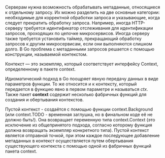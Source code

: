 Серверам нужна возможность обрабатывать метаданные, относящиеся к отдель­ному запросу. Их можно разделить на две основные категории: необходимые для корректной обработки запроса и указывающие, когда следует прекратить обработку запроса. Например, иногда HTTP-серверу требуется идентификатор отслеживания для идентификации запросов, проходящих по цепочке микро­сервисов. Иногда серверу также требуется установить таймер, прекращающий обработку запросов к другим микросервисам, если они выполняются слишком долго. В Go проблема с метаданными запросов решается с помощью конструкции, называемой контекстом.

Контекст — это экземпляр, который соответствует интерфейсу Context, определенному в пакете context.

Идиоматический подход в Go поощряет явную передачу данных в виде параметров функции. То же относится и к контексту, который передается в функцию явно в первом параметре и называться *ctx*.
Также пакет **context** содержит несколько фабричных функций для создания и обертывания контекстов.

Пустой контекст - создаётся с помощью функции context.Background (или context.TODO - временная заглушка, но в финальном коде её не должно быть!). Она возвращает переменную типа context.Context (это исключение из обще­принятого подхода, согласно которому функция должна возвращать экземпляр конкретного типа). Пустой контекст является отправной точкой, при этом каждое последующее добав­ление метаданных в контекст осуществляется путем обертывания существующего контекста с помощью одной из фабричных функций пакета context.
